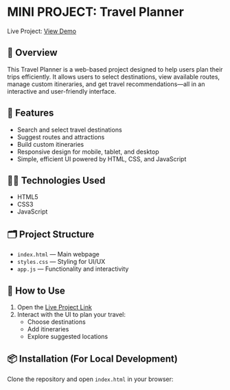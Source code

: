 # MINI PROJECT: Travel Planner

Live Project: [View Demo](https://the-anubhav.github.io/MINI-PROJECT-Travel-Planner-/)

## 📌 Overview
This Travel Planner is a web-based project designed to help users plan their trips efficiently. It allows users to select destinations, view available routes, manage custom itineraries, and get travel recommendations—all in an interactive and user-friendly interface.

## 🚀 Features
- Search and select travel destinations
- Suggest routes and attractions
- Build custom itineraries
- Responsive design for mobile, tablet, and desktop
- Simple, efficient UI powered by HTML, CSS, and JavaScript

## 👨‍💻 Technologies Used
- HTML5
- CSS3
- JavaScript

## 🗂️ Project Structure
- `index.html` — Main webpage
- `styles.css` — Styling for UI/UX
- `app.js` — Functionality and interactivity
  
## 🔗 How to Use
1. Open the [Live Project Link](https://the-anubhav.github.io/MINI-PROJECT-Travel-Planner-/)
2. Interact with the UI to plan your travel:
   - Choose destinations
   - Add itineraries
   - Explore suggested locations
     

## 📦 Installation (For Local Development)
Clone the repository and open `index.html` in your browser:
